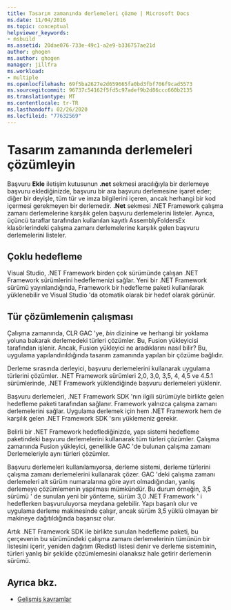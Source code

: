 ```yaml
---
title: Tasarım zamanında derlemeleri çözme | Microsoft Docs
ms.date: 11/04/2016
ms.topic: conceptual
helpviewer_keywords:
- msbuild
ms.assetid: 20dae076-733e-49c1-a2e9-b336757ae21d
author: ghogen
ms.author: ghogen
manager: jillfra
ms.workload:
- multiple
ms.openlocfilehash: 69f5ba2627e2d659665fa0bd3fbf706f9cad5573
ms.sourcegitcommit: 96737c54162f5fd5c97adef9b2d86ccc660b2135
ms.translationtype: MT
ms.contentlocale: tr-TR
ms.lasthandoff: 02/26/2020
ms.locfileid: "77632569"
---
```

# <a name="resolve-assemblies-at-design-time"></a>Tasarım zamanında derlemeleri çözümleyin

Başvuru **Ekle** iletişim kutusunun **.net** sekmesi aracılığıyla bir derlemeye başvuru eklediğinizde, başvuru bir ara başvuru derlemesine işaret eder; diğer bir deyişle, tüm tür ve imza bilgilerini içeren, ancak herhangi bir kod içermesi gerekmeyen bir derlemedir. **.Net** sekmesi .NET Framework çalışma zamanı derlemelerine karşılık gelen başvuru derlemelerini listeler. Ayrıca, üçüncü taraflar tarafından kullanılan kayıtlı AssemblyFoldersEx klasörlerindeki çalışma zamanı derlemelerine karşılık gelen başvuru derlemelerini listeler.

## <a name="multi-targeting"></a>Çoklu hedefleme

 Visual Studio, .NET Framework birden çok sürümünde çalışan .NET Framework sürümlerini hedeflemenizi sağlar. Yeni bir .NET Framework sürümü yayınlandığında, Framework bir hedefleme paketi kullanılarak yüklenebilir ve Visual Studio 'da otomatik olarak bir hedef olarak görünür.

## <a name="how-type-resolution-works"></a>Tür çözümlemenin çalışması

 Çalışma zamanında, CLR GAC 'ye, *bin* dizinine ve herhangi bir yoklama yoluna bakarak derlemedeki türleri çözümler. Bu, Fusion yükleyicisi tarafından işlenir. Ancak, Fusion yükleyici ne aradıklarını nasıl bilir? Bu, uygulama yapılandırıldığında tasarım zamanında yapılan bir çözüme bağlıdır.

 Derleme sırasında derleyici, başvuru derlemelerini kullanarak uygulama türlerini çözümler. .NET Framework sürümleri 2,0, 3,0, 3,5, 4, 4,5 ve 4.5.1 sürümlerinde, .NET Framework yüklendiğinde başvuru derlemeleri yüklenir.

 Başvuru derlemeleri, .NET Framework SDK 'nın ilgili sürümüyle birlikte gelen hedefleme paketi tarafından sağlanır. Framework yalnızca çalışma zamanı derlemelerini sağlar. Uygulama derlemek için hem .NET Framework hem de karşılık gelen .NET Framework SDK 'sını yüklemeniz gerekir.

 Belirli bir .NET Framework hedeflediğinizde, yapı sistemi hedefleme paketindeki başvuru derlemelerini kullanarak tüm türleri çözümler. Çalışma zamanında Fusion yükleyici, genellikle GAC 'de bulunan çalışma zamanı Derlemeleriyle aynı türleri çözümler.

 Başvuru derlemeleri kullanılamıyorsa, derleme sistemi, derleme türlerini çalışma zamanı derlemelerini kullanarak çözer. GAC 'deki çalışma zamanı derlemeleri alt sürüm numaralarına göre ayırt olmadığından, yanlış derlemeye çözümlemenin yapılması mümkündür. Bu durum örneğin, 3,5 sürümü ' de sunulan yeni bir yönteme, sürüm 3,0 .NET Framework ' i hedeflerken başvuruluyorsa meydana gelebilir. Yapı başarılı olur ve uygulama derleme makinesinde çalışır, ancak sürüm 3,5 yüklü olmayan bir makineye dağıtıldığında başarısız olur.

 Artık .NET Framework SDK ile birlikte sunulan hedefleme paketi, bu çerçevenin bu sürümündeki çalışma zamanı derlemelerinin tümünün bir listesini içerir, yeniden dağıtım (Redist) listesi denir ve derleme sisteminin, türleri yanlış bir şekilde çözümlemesini olanaksız hale getirir derlemenin sürümü.

## <a name="see-also"></a>Ayrıca bkz.
- [Gelişmiş kavramlar](../msbuild/msbuild-advanced-concepts.md)
